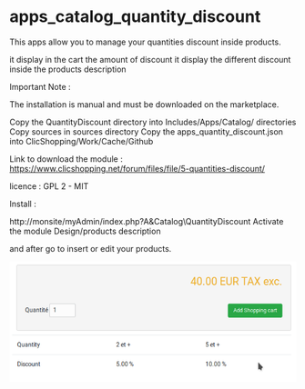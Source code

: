 # apps_catalog_quantity_discount


This apps allow you to manage your quantities discount inside products.

it display in the cart the amount  of discount
it display the different discount inside the products description


Important Note :

 
The installation is manual and must be downloaded on the marketplace.

Copy the QuantityDiscount directory into  Includes/Apps/Catalog/ directories
Copy sources in sources directory
Copy the apps_quantity_discount.json into ClicShopping/Work/Cache/Github

Link to download the module : https://www.clicshopping.net/forum/files/file/5-quantities-discount/

licence  : GPL 2 - MIT

Install :

http://monsite/myAdmin/index.php?A&Catalog\QuantityDiscount
Activate the module Design/products description

and after go to insert or edit your products.

![quantitydiscount](https://github.com/ClicShoppingOfficialModulesV3/apps_catalog_quantity_discount/blob/master/ModuleInfosJson/quantity_discount_catalog.png)
